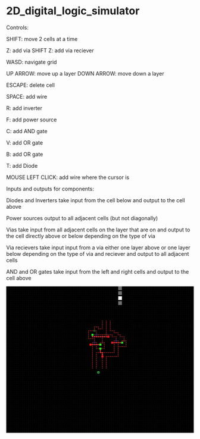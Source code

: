 # 2D_digital_logic_simulator

Controls:

SHIFT: move 2 cells at a time

Z: add via
SHIFT Z: add via reciever

WASD: navigate grid

UP ARROW: move up a layer
DOWN ARROW: move down a layer

ESCAPE: delete cell

SPACE: add wire

R: add inverter

F: add power source

C: add AND gate

V: add OR gate

B: add OR gate

T: add Diode

MOUSE LEFT CLICK: add wire where the cursor is

Inputs and outputs for components:

Diodes and Inverters take input from the cell below and output to the cell above

Power sources output to all adjacent cells (but not diagonally)

Vias take input from all adjacent cells on the layer that are on and output to the cell directly above or below depending on the type of via

Via recievers take input input from a via either one layer above or one layer below depending on the type of via and reciever and output to all adjacent cells

AND and OR gates take input from the left and right cells and output to the cell above

![image 1](/readme_images/1.png)